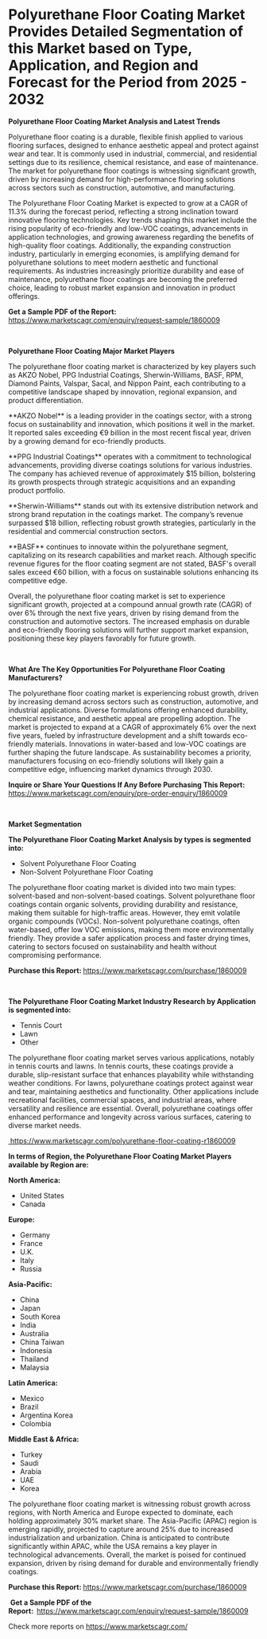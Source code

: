 <p><h1>Polyurethane Floor Coating Market Provides Detailed Segmentation of this Market based on Type, Application, and Region and Forecast for the Period from 2025 - 2032</h1></p><p><strong>Polyurethane Floor Coating Market Analysis and Latest Trends</strong></p>
<p><p>Polyurethane floor coating is a durable, flexible finish applied to various flooring surfaces, designed to enhance aesthetic appeal and protect against wear and tear. It is commonly used in industrial, commercial, and residential settings due to its resilience, chemical resistance, and ease of maintenance. The market for polyurethane floor coatings is witnessing significant growth, driven by increasing demand for high-performance flooring solutions across sectors such as construction, automotive, and manufacturing.</p><p>The Polyurethane Floor Coating Market is expected to grow at a CAGR of 11.3% during the forecast period, reflecting a strong inclination toward innovative flooring technologies. Key trends shaping this market include the rising popularity of eco-friendly and low-VOC coatings, advancements in application technologies, and growing awareness regarding the benefits of high-quality floor coatings. Additionally, the expanding construction industry, particularly in emerging economies, is amplifying demand for polyurethane solutions to meet modern aesthetic and functional requirements. As industries increasingly prioritize durability and ease of maintenance, polyurethane floor coatings are becoming the preferred choice, leading to robust market expansion and innovation in product offerings.</p></p>
<p><strong>Get a Sample PDF of the Report:&nbsp;</strong> <a href="https://www.marketscagr.com/enquiry/request-sample/1860009?utm_campaign=2653&utm_medium=2&utm_source=Github&utm_content=ia&utm_term=02042025&utm_id=polyurethane-floor-coating">https://www.marketscagr.com/enquiry/request-sample/1860009</a></p>
<p>&nbsp;</p>
<p><strong>Polyurethane Floor Coating Major Market Players</strong></p>
<p><p>The polyurethane floor coating market is characterized by key players such as AKZO Nobel, PPG Industrial Coatings, Sherwin-Williams, BASF, RPM, Diamond Paints, Valspar, Sacal, and Nippon Paint, each contributing to a competitive landscape shaped by innovation, regional expansion, and product differentiation.</p><p>**AKZO Nobel** is a leading provider in the coatings sector, with a strong focus on sustainability and innovation, which positions it well in the market. It reported sales exceeding €9 billion in the most recent fiscal year, driven by a growing demand for eco-friendly products.</p><p>**PPG Industrial Coatings** operates with a commitment to technological advancements, providing diverse coatings solutions for various industries. The company has achieved revenue of approximately $15 billion, bolstering its growth prospects through strategic acquisitions and an expanding product portfolio.</p><p>**Sherwin-Williams** stands out with its extensive distribution network and strong brand reputation in the coatings market. The company’s revenue surpassed $18 billion, reflecting robust growth strategies, particularly in the residential and commercial construction sectors.</p><p>**BASF** continues to innovate within the polyurethane segment, capitalizing on its research capabilities and market reach. Although specific revenue figures for the floor coating segment are not stated, BASF's overall sales exceed €60 billion, with a focus on sustainable solutions enhancing its competitive edge.</p><p>Overall, the polyurethane floor coating market is set to experience significant growth, projected at a compound annual growth rate (CAGR) of over 6% through the next five years, driven by rising demand from the construction and automotive sectors. The increased emphasis on durable and eco-friendly flooring solutions will further support market expansion, positioning these key players favorably for future growth.</p></p>
<p>&nbsp;</p>
<p><strong>What Are The Key Opportunities For Polyurethane Floor Coating Manufacturers?</strong></p>
<p><p>The polyurethane floor coating market is experiencing robust growth, driven by increasing demand across sectors such as construction, automotive, and industrial applications. Diverse formulations offering enhanced durability, chemical resistance, and aesthetic appeal are propelling adoption. The market is projected to expand at a CAGR of approximately 6% over the next five years, fueled by infrastructure development and a shift towards eco-friendly materials. Innovations in water-based and low-VOC coatings are further shaping the future landscape. As sustainability becomes a priority, manufacturers focusing on eco-friendly solutions will likely gain a competitive edge, influencing market dynamics through 2030.</p></p>
<p><strong>Inquire or Share Your Questions If Any Before Purchasing This Report:</strong> <a href="https://www.marketscagr.com/enquiry/pre-order-enquiry/1860009?utm_campaign=2653&utm_medium=2&utm_source=Github&utm_content=ia&utm_term=02042025&utm_id=polyurethane-floor-coating">https://www.marketscagr.com/enquiry/pre-order-enquiry/1860009</a></p>
<p>&nbsp;</p>
<p><strong>Market Segmentation</strong></p>
<p><strong>The Polyurethane Floor Coating Market Analysis by types is segmented into:</strong></p>
<p><ul><li>Solvent Polyurethane Floor Coating</li><li>Non-Solvent Polyurethane Floor Coating</li></ul></p>
<p><p>The polyurethane floor coating market is divided into two main types: solvent-based and non-solvent-based coatings. Solvent polyurethane floor coatings contain organic solvents, providing durability and resistance, making them suitable for high-traffic areas. However, they emit volatile organic compounds (VOCs). Non-solvent polyurethane coatings, often water-based, offer low VOC emissions, making them more environmentally friendly. They provide a safer application process and faster drying times, catering to sectors focused on sustainability and health without compromising performance.</p></p>
<p><strong>Purchase this Report:&nbsp;</strong><a href="https://www.marketscagr.com/purchase/1860009?utm_campaign=2653&utm_medium=2&utm_source=Github&utm_content=ia&utm_term=02042025&utm_id=polyurethane-floor-coating">https://www.marketscagr.com/purchase/1860009</a></p>
<p>&nbsp;</p>
<p><strong>The Polyurethane Floor Coating Market Industry Research by Application is segmented into:</strong></p>
<p><ul><li>Tennis Court</li><li>Lawn</li><li>Other</li></ul></p>
<p><p>The polyurethane floor coating market serves various applications, notably in tennis courts and lawns. In tennis courts, these coatings provide a durable, slip-resistant surface that enhances playability while withstanding weather conditions. For lawns, polyurethane coatings protect against wear and tear, maintaining aesthetics and functionality. Other applications include recreational facilities, commercial spaces, and industrial areas, where versatility and resilience are essential. Overall, polyurethane coatings offer enhanced performance and longevity across various surfaces, catering to diverse market needs.</p></p>
<p><a href="https://www.marketscagr.com/polyurethane-floor-coating-r1860009?utm_campaign=2653&utm_medium=2&utm_source=Github&utm_content=ia&utm_term=02042025&utm_id=polyurethane-floor-coating">&nbsp;https://www.marketscagr.com/polyurethane-floor-coating-r1860009</a></p>
<p><strong>In terms of Region, the Polyurethane Floor Coating Market Players available by Region are:</strong></p>
<p>
    <p> <strong> North America: </strong>
        <ul>
            <li>United States</li>
            <li>Canada</li>
        </ul>
        </p> 
    <p> <strong> Europe: </strong>
        <ul>
            <li>Germany</li>
            <li>France</li>
            <li>U.K.</li>
            <li>Italy</li>
            <li>Russia</li>
        </ul>
        </p> 
    <p> <strong> Asia-Pacific: </strong>
        <ul>
            <li>China</li>
            <li>Japan</li>
            <li>South Korea</li>
            <li>India</li>
            <li>Australia</li>
            <li>China Taiwan</li>
            <li>Indonesia</li>
            <li>Thailand</li>
            <li>Malaysia</li>
        </ul>
        </p> 
    <p> <strong> Latin America: </strong>
        <ul>
            <li>Mexico</li>
            <li>Brazil</li>
            <li>Argentina Korea</li>
            <li>Colombia</li>
        </ul>
        </p> 
    <p> <strong> Middle East & Africa: </strong>
        <ul>
            <li>Turkey</li>
            <li>Saudi</li>
            <li>Arabia</li>
            <li>UAE</li>
            <li>Korea</li>
        </ul>
    </p>
    </p>
<p><p>The polyurethane floor coating market is witnessing robust growth across regions, with North America and Europe expected to dominate, each holding approximately 30% market share. The Asia-Pacific (APAC) region is emerging rapidly, projected to capture around 25% due to increased industrialization and urbanization. China is anticipated to contribute significantly within APAC, while the USA remains a key player in technological advancements. Overall, the market is poised for continued expansion, driven by rising demand for durable and environmentally friendly coatings.</p></p>
<p><strong>Purchase this Report: </strong><a href="https://www.marketscagr.com/purchase/1860009?utm_campaign=2653&utm_medium=2&utm_source=Github&utm_content=ia&utm_term=02042025&utm_id=polyurethane-floor-coating">https://www.marketscagr.com/purchase/1860009</a></p>
<p>&nbsp;<strong>Get a Sample PDF of the Report:&nbsp;&nbsp;</strong><a href="https://www.marketscagr.com/enquiry/request-sample/1860009?utm_campaign=2653&utm_medium=2&utm_source=Github&utm_content=ia&utm_term=02042025&utm_id=polyurethane-floor-coating">https://www.marketscagr.com/enquiry/request-sample/1860009</a></p>
<p><strong></strong></p>
<p>Check more reports on <a href="https://www.marketscagr.com/?utm_campaign=2653&utm_medium=2&utm_source=Github&utm_content=ia&utm_term=02042025&utm_id=polyurethane-floor-coating">https://www.marketscagr.com/</a></p>